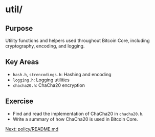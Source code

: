 # util/

## Purpose
Utility functions and helpers used throughout Bitcoin Core, including cryptography, encoding, and logging.

## Key Areas
- `hash.h`, `strencodings.h`: Hashing and encoding
- `logging.h`: Logging utilities
- `chacha20.h`: ChaCha20 encryption

## Exercise
- Find and read the implementation of ChaCha20 in `chacha20.h`.
- Write a summary of how ChaCha20 is used in Bitcoin Core.

[Next: policy/README.md](../policy/README.md)
